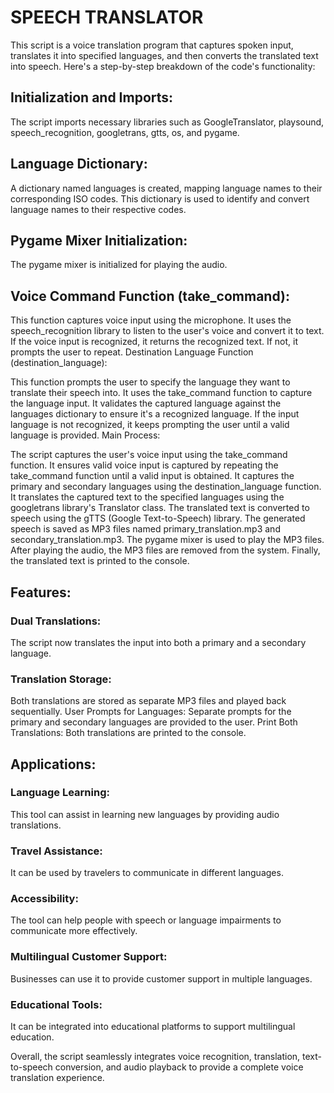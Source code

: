 # SPEECH TRANSLATOR
This script is a voice translation program that captures spoken input, translates it into specified languages, and then converts the translated text into speech. Here's a step-by-step breakdown of the code's functionality:

## Initialization and Imports:
The script imports necessary libraries such as GoogleTranslator, playsound, speech_recognition, googletrans, gtts, os, and pygame.

## Language Dictionary:
A dictionary named languages is created, mapping language names to their corresponding ISO codes. This dictionary is used to identify and convert language names to their respective codes.

## Pygame Mixer Initialization: 
The pygame mixer is initialized for playing the audio.

## Voice Command Function (take_command):

This function captures voice input using the microphone.
It uses the speech_recognition library to listen to the user's voice and convert it to text.
If the voice input is recognized, it returns the recognized text. If not, it prompts the user to repeat.
Destination Language Function (destination_language):

This function prompts the user to specify the language they want to translate their speech into.
It uses the take_command function to capture the language input.
It validates the captured language against the languages dictionary to ensure it's a recognized language.
If the input language is not recognized, it keeps prompting the user until a valid language is provided.
Main Process:

The script captures the user's voice input using the take_command function.
It ensures valid voice input is captured by repeating the take_command function until a valid input is obtained.
It captures the primary and secondary languages using the destination_language function.
It translates the captured text to the specified languages using the googletrans library's Translator class.
The translated text is converted to speech using the gTTS (Google Text-to-Speech) library.
The generated speech is saved as MP3 files named primary_translation.mp3 and secondary_translation.mp3.
The pygame mixer is used to play the MP3 files.
After playing the audio, the MP3 files are removed from the system.
Finally, the translated text is printed to the console.


## Features:
### Dual Translations: 
The script now translates the input into both a primary and a secondary language.
### Translation Storage: 
Both translations are stored as separate MP3 files and played back sequentially.
User Prompts for Languages: Separate prompts for the primary and secondary languages are provided to the user.
Print Both Translations: Both translations are printed to the console.

## Applications:
### Language Learning: 
This tool can assist in learning new languages by providing audio translations.

### Travel Assistance: 
It can be used by travelers to communicate in different languages.

### Accessibility:
The tool can help people with speech or language impairments to communicate more effectively.

### Multilingual Customer Support:
Businesses can use it to provide customer support in multiple languages.

### Educational Tools: 
It can be integrated into educational platforms to support multilingual education.

Overall, the script seamlessly integrates voice recognition, translation, text-to-speech conversion, and audio playback to provide a complete voice translation experience.
